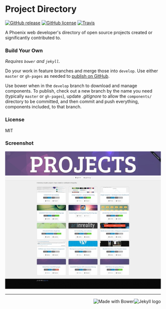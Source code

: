 # Project Directory

[![GitHub release](https://img.shields.io/github/release/chrisvogt/projects.svg?style=flat-square)](https://github.com/chrisvogt/chrisvogt.github.io/releases)
[![GitHub license](https://img.shields.io/github/license/chrisvogt/projects.svg?style=flat-square)](https://github.com/chrisvogt/chrisvogt.github.io/blob/develop/LICENSE)
[![Travis](https://img.shields.io/travis/chrisvogt/projects.svg?style=flat-square)](https://travis-ci.org/chrisvogt/chrisvogt.github.io)

A Phoenix web developer's directory of open source projects created or significantly contributed to.

### Build Your Own

_Requires `bower` and `jekyll`._

Do your work in feature branches and merge those into `develop`. Use either `master` or `gh-pages` as needed to [publish on GitHub](https://pages.github.com/).

Use bower when in the `develop` branch to download and manage components. To publish, check out a new branch by the name you need (typically `master` or `gh-pages`), update _.gitignore_ to allow the `components/` directory to be committed, and then commit and push everything, components included, to that branch.

### License

MIT

### Screenshot
[![Project Directory](screenshot.jpg)](http://sandbox.chrisvogt.me)

___

<img src="https://cdn.rawgit.com/jekyll/brand/master/jekyll-logo-light-transparent.png" alt="Jekyll logo" height="70" align="right" /> <img src="http://bower.io/img/bower-logo.svg" alt="Made with Bower" height="70" align="right">

